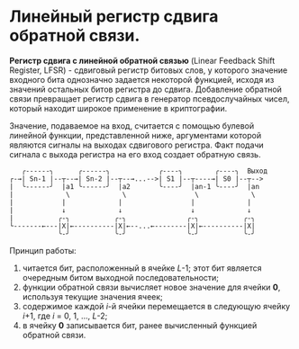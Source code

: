 # Линейный регистр сдвига обратной связи. 

**Регистр сдвига с линейной обратной связью** (Linear Feedback Shift Register, LFSR) - сдвиговый регистр битовых слов, у которого значение входного бита однозначно задается некоторой функцией, исходя из значений остальных битов регистра до сдвига.
Добавление обратной связи превращает регистр сдвига в генератор псевдослучайных чисел, который находит широкое применение в криптографии.

Значение, подаваемое на вход, считается с помощью булевой линейной функции, представленной ниже, аргументами которой являются сигналы на выходах сдвигового регистра. Факт подачи сигнала с выхода регистра на его вход создает обратную связь.
```
   ╭------╮      ╭------╮            ╭----╮        ╭----╮  Выход
┌-→| Sn-1 |--┬--→| Sn-2 |--┬--→...-->| S1 |--┬----→| S0 |--┬-->
|  ╰------╯  |a1 ╰------╯  |a2       ╰----╯  |an-1 ╰----╯  |an
|             \             \                 \             \
|            |             |                 |             |
|            ↓             ↓                 ↓             ↓
|           ╭-╮           ╭-╮               ╭-╮           ╭-╮
└-------←---|X|←----------|X|←--...←--------|X|←----------|X|
            ╰-╯           ╰-╯               ╰-╯           ╰-╯
```
Принцип работы:
1. читается бит, расположенный в ячейке *L*-1; этот бит является очередным битом выходной последовательности;
2. функции обратной связи вычисляет новое значение для ячейки **0**, используя текущие значения ячеек;
3. содержимое каждой *i*-й ячейки перемещается в следующую ячейку *i*+1, где *i* = 0, 1, ..., *L*-2;
4. в ячейку **0** записывается бит, ранее вычисленный функцией обратной связи.